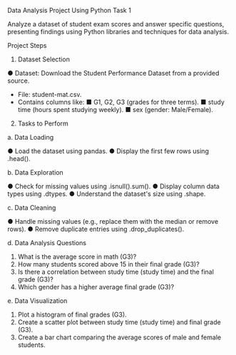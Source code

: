 Data Analysis Project Using Python Task 1

Analyze a dataset of student exam scores and answer specific questions, presenting findings
using Python libraries and techniques for data analysis.

Project Steps

1. Dataset Selection

● Dataset: Download the Student Performance Dataset from a provided source.
- File: student-mat.csv.
- Contains columns like:
■ G1, G2, G3 (grades for three terms).
■ study time (hours spent studying weekly).
■ sex (gender: Male/Female).

2. Tasks to Perform

a. Data Loading

● Load the dataset using pandas.
● Display the first few rows using .head().

b. Data Exploration

● Check for missing values using .isnull().sum().
● Display column data types using .dtypes.
● Understand the dataset's size using .shape.

c. Data Cleaning

● Handle missing values (e.g., replace them with the median or remove rows).
● Remove duplicate entries using .drop_duplicates().

d. Data Analysis Questions

1. What is the average score in math (G3)?
2. How many students scored above 15 in their final grade (G3)?
3. Is there a correlation between study time (study time) and the final grade (G3)?
4. Which gender has a higher average final grade (G3)?
   
e. Data Visualization

1. Plot a histogram of final grades (G3).
2. Create a scatter plot between study time (study time) and final grade (G3).
3. Create a bar chart comparing the average scores of male and female students.
